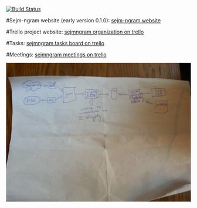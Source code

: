 [![Build Status](https://travis-ci.org/tgrez/sejm-ngram.png?branch=master)](https://travis-ci.org/tgrez/sejm-ngram)

#Sejm-ngram website (early version 0.1.0):
[sejm-ngram website][4]

#Trello project website:
[sejmngram organization on trello][1]

#Tasks:
[sejmngram tasks board on trello][2]

#Meetings:
[sejmngram meetings on trello][3]

![Alt text](/doc/SejmoGram-architecture.jpg "Optional title")



[1]: https://trello.com/sejmngram
[2]: https://trello.com/board/taski/50e60e90d94b35bf5e00057d
[3]: https://trello.com/board/spotkania/50eaea8ed16b3c041b002567
[4]: http://54.225.87.177/visualize.html



